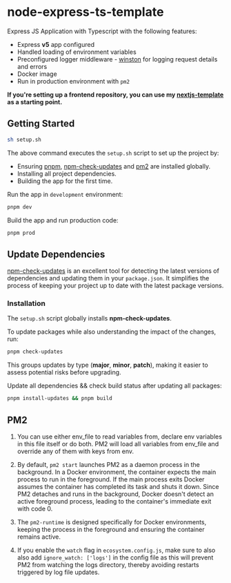 # node-express-ts-template

Express JS Application with Typescript with the following features:

- Express **v5** app configured
- Handled loading of environment variables
- Preconfigured logger middleware - [winston](https://www.npmjs.com/package/winston) for logging request details and errors 
- Docker image
- Run in production environment with `pm2`

**If you're setting up a frontend repository, you can use my [nextjs-template](https://github.com/nishkohli96/nextjs-template/pull/4) as a starting point.**

## Getting Started

```bash
sh setup.sh
```

The above command executes the `setup.sh` script to set up the project by:

- Ensuring [pnpm](https://pnpm.io/), [npm-check-updates](https://www.npmjs.com/package/npm-check-updates) and [pm2](https://pm2.keymetrics.io/) are installed globally.
- Installing all project dependencies.
- Building the app for the first time.

Run the app in `development` environment:

```bash
pnpm dev
```

Build the app and run production code:

```bash
pnpm prod
```

## Update Dependencies

[npm-check-updates](https://www.npmjs.com/package/npm-check-updates) is an excellent tool for detecting the latest versions of dependencies and updating them in your `package.json`. It simplifies the process of keeping your project up to date with the latest package versions.

### Installation

The `setup.sh` script globally installs **npm-check-updates**.

To update packages while also understanding the impact of the changes, run:

```bash
pnpm check-updates
```
This groups updates by type (**major**, **minor**, **patch**), making it easier to assess potential risks before upgrading.

Update all dependencies && check build status after updating all packages:

```bash
pnpm install-updates && pnpm build
```

## PM2

1.  You can use either env_file to read variables from, declare env variables in this file itself or do both. PM2 will load all variables from env_file and override any of them with keys from env.

2.  By default, `pm2 start` launches PM2 as a daemon process in the background. In a Docker environment, the container expects the main process to run in the foreground. If the main process exits Docker assumes the container has completed its task and shuts it down. Since PM2 detaches and runs in the background, Docker doesn't detect an active foreground process, leading to the container's immediate exit with code 0. ​

3.  The `pm2-runtime` is designed specifically for Docker environments, keeping the process in the foreground and ensuring the container remains active.

4.  If you enable the `watch` flag in `ecosystem.config.js`, make sure to also also add `ignore_watch: ['logs']` in the config file as this will prevent PM2 from watching the logs directory, thereby avoiding restarts triggered by log file updates.
